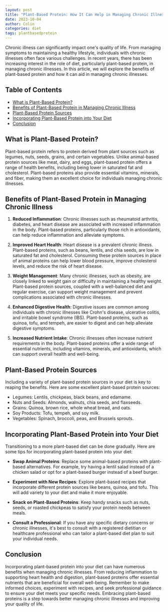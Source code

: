 ```yaml
---
layout: post
title: "Plant-Based Protein: How It Can Help in Managing Chronic Illness"
date: 2023-10-04
author: Colin
categories: diet
tags: plantbasedprotein
---
```


Chronic illness can significantly impact one's quality of life. From managing symptoms to maintaining a healthy lifestyle, individuals with chronic illnesses often face various challenges. In recent years, there has been increasing interest in the role of diet, particularly plant-based protein, in managing chronic illnesses. In this article, we will explore the benefits of plant-based protein and how it can aid in managing chronic illnesses.

## Table of Contents
- [What is Plant-Based Protein?](#what-is-plant-based-protein)
- [Benefits of Plant-Based Protein in Managing Chronic Illness](#benefits-of-plant-based-protein-in-managing-chronic-illness)
- [Plant-Based Protein Sources](#plant-based-protein-sources)
- [Incorporating Plant-Based Protein into Your Diet](#incorporating-plant-based-protein-into-your-diet)
- [Conclusion](#conclusion)

## What is Plant-Based Protein?

Plant-based protein refers to protein derived from plant sources such as legumes, nuts, seeds, grains, and certain vegetables. Unlike animal-based protein sources like meat, dairy, and eggs, plant-based protein offers a range of health benefits, including being lower in saturated fat and cholesterol. Plant-based proteins also provide essential vitamins, minerals, and fiber, making them an excellent choice for individuals managing chronic illnesses.

## Benefits of Plant-Based Protein in Managing Chronic Illness

1. **Reduced Inflammation**: Chronic illnesses such as rheumatoid arthritis, diabetes, and heart disease are associated with increased inflammation in the body. Plant-based proteins, particularly those rich in antioxidants, can help reduce inflammation and alleviate symptoms.

2. **Improved Heart Health**: Heart disease is a prevalent chronic illness. Plant-based proteins, such as beans, lentils, and chia seeds, are low in saturated fat and cholesterol. Consuming these protein sources in place of animal proteins can help lower blood pressure, improve cholesterol levels, and reduce the risk of heart disease.

3. **Weight Management**: Many chronic illnesses, such as obesity, are closely linked to weight gain or difficulty in maintaining a healthy weight. Plant-based protein sources, coupled with a well-balanced diet and regular exercise, can support weight management and prevent complications associated with chronic illnesses.

4. **Enhanced Digestive Health**: Digestive issues are common among individuals with chronic illnesses like Crohn's disease, ulcerative colitis, and irritable bowel syndrome (IBS). Plant-based proteins, such as quinoa, tofu, and tempeh, are easier to digest and can help alleviate digestive symptoms.

5. **Increased Nutrient Intake**: Chronic illnesses often increase nutrient requirements in the body. Plant-based proteins offer a wide range of essential nutrients, including vitamins, minerals, and antioxidants, which can support overall health and well-being.

## Plant-Based Protein Sources

Including a variety of plant-based protein sources in your diet is key to reaping the benefits. Here are some excellent plant-based protein sources:

- Legumes: Lentils, chickpeas, black beans, and edamame.
- Nuts and Seeds: Almonds, walnuts, chia seeds, and flaxseeds.
- Grains: Quinoa, brown rice, whole wheat bread, and oats.
- Soy Products: Tofu, tempeh, and soy milk.
- Vegetables: Spinach, broccoli, peas, and Brussels sprouts.

## Incorporating Plant-Based Protein into Your Diet

Transitioning to a more plant-based diet can be done gradually. Here are some tips for incorporating plant-based protein into your diet:

- **Swap Animal Proteins**: Replace some animal-based proteins with plant-based alternatives. For example, try having a lentil salad instead of a chicken salad or opt for a plant-based burger instead of a beef burger.

- **Experiment with New Recipes**: Explore plant-based recipes that incorporate different protein sources like beans, quinoa, and tofu. This will add variety to your diet and make it more enjoyable.

- **Snack on Plant-Based Proteins**: Keep handy snacks such as nuts, seeds, or roasted chickpeas to satisfy your protein needs between meals.

- **Consult a Professional**: If you have any specific dietary concerns or chronic illnesses, it's best to consult with a registered dietitian or healthcare professional who can tailor a plant-based diet plan to suit your individual needs.

## Conclusion

Incorporating plant-based protein into your diet can have numerous benefits when managing chronic illnesses. From reducing inflammation to supporting heart health and digestion, plant-based proteins offer essential nutrients that are beneficial for overall well-being. Remember to make informed choices, experiment with recipes, and seek professional guidance to ensure your diet meets your specific needs. Embracing plant-based proteins is a step towards better managing chronic illnesses and improving your quality of life.